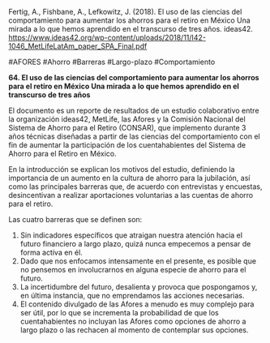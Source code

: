 Fertig, A., Fishbane, A., Lefkowitz, J. (2018). El uso de las ciencias del comportamiento para aumentar los ahorros para el retiro en México Una mirada a lo que hemos aprendido en el transcurso de tres años. ideas42. https://www.ideas42.org/wp-content/uploads/2018/11/I42-1046_MetLifeLatAm_paper_SPA_Final.pdf

#AFORES #Ahorro #Barreras #Largo-plazo #Comportamiento 

**64. El uso de las ciencias del comportamiento para aumentar los ahorros para el retiro en México Una mirada a lo que hemos aprendido en el transcurso de tres años**

El documento es un reporte de resultados de un estudio colaborativo entre la organización ideas42, MetLife, las Afores y la Comisión Nacional del Sistema de Ahorro para el Retiro (CONSAR), que implemento durante 3 años técnicas diseñadas a partir de las ciencias del comportamiento con el fin de aumentar la participación de los cuentahabientes del Sistema de Ahorro para el Retiro en México.

En la introducción se explican los motivos del estudio, definiendo la importancia de un aumento en la cultura de ahorro para la jubilación, así como las principales barreras que, de acuerdo con entrevistas y encuestas, desincentivan a realizar aportaciones voluntarias a las cuentas de ahorro para el retiro. 

Las cuatro barreras que se definen son:
1. Sin indicadores específicos que atraigan nuestra atención hacia el futuro financiero a largo plazo, quizá nunca empecemos a pensar de forma activa en él.
2. Dado que nos enfocamos intensamente en el presente, es posible que no pensemos en involucrarnos en alguna especie de ahorro para el futuro.
3. La incertidumbre del futuro, desalienta y provoca que pospongamos y, en última instancia, que no emprendamos las acciones necesarias.
4. El contenido divulgado de las Afores a menudo es muy complejo para ser útil, por lo que se incrementa la probabilidad de que los cuentahabientes no incluyan las Afores como opciones de ahorro a largo plazo o las rechacen al momento de contemplar sus opciones.


